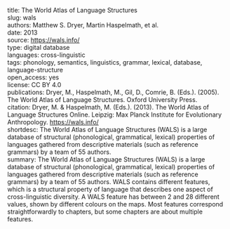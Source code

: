 title: The World Atlas of Language Structures  
slug: wals  
authors: Matthew S. Dryer, Martin Haspelmath, et al.  
date: 2013  
source: https://wals.info/  
type: digital database  
languages: cross-linguistic  
tags: phonology, semantics, linguistics, grammar, lexical, database, language-structure  
open_access: yes  
license: CC BY 4.0  
publications: Dryer, M., Haspelmath, M., Gil, D., Comrie, B. (Eds.). (2005). The World Atlas of Language Structures. Oxford University Press.  
citation: Dryer, M. & Haspelmath, M. (Eds.). (2013). The World Atlas of Language Structures Online. Leipzig: Max Planck Institute for Evolutionary Anthropology. https://wals.info/  
shortdesc: The World Atlas of Language Structures (WALS) is a large database of structural (phonological, grammatical, lexical) properties of languages gathered from descriptive materials (such as reference grammars) by a team of 55 authors.  
summary: The World Atlas of Language Structures (WALS) is a large database of structural (phonological, grammatical, lexical) properties of languages gathered from descriptive materials (such as reference grammars) by a team of 55 authors. WALS contains different features, which is a structural property of language that describes one aspect of cross-linguistic diversity. A WALS feature has between 2 and 28 different values, shown by different colours on the maps. Most features correspond straightforwardly to chapters, but some chapters are about multiple features.  
